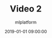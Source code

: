 ---
author: mlplatform
title: Video 2
date: 2019-01-01 09:00:00
categories:
  - Resources
  - Videos
layout: resource-post
# presentation_url: https://s3.amazonaws.com/static-linaro-org/event-resources/lpc2018/LPC2018-Embedded_Thermal_usecases_LPC_2018_Amit.pdf
youtube_video_url: https://www.youtube.com/watch?v=bYSwYkmQJVo&feature=youtu.be&t=31m15s
---